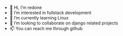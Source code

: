 - 👋 Hi, I’m redone
- 👀 I’m interested in fullstack development
- 🌱 I’m currently learning Linux
- 💞️ I’m looking to collaborate on django related projects
- 📫 You can reach me through github

<!---
REDONEdt/REDONEdt is a ✨ special ✨ repository because its `README.md` (this file) appears on your GitHub profile.
You can click the Preview link to take a look at your changes.
--->
